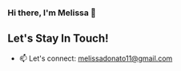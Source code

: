 ### Hi there, I'm Melissa 👋


## Let's Stay In Touch!
- 📫 Let's connect: melissadonato11@gmail.com 





